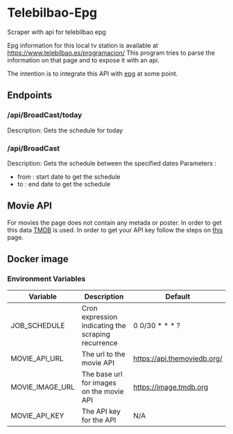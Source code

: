 # Telebilbao-Epg

Scraper with api for telebilbao epg

Epg information for this local tv station is available at https://www.telebilbao.es/programacion/
This program tries to parse the information on that page and to expose it with an api.

The intention is to integrate this API with [epg](https://github.com/iptv-org/epg) at some point.

## Endpoints

### /api/BroadCast/today

Description:
	Gets the schedule for today

### /api/BroadCast

Description:
	Gets the schedule between the specified dates
Parameters :
- from : start date to get the schedule
- to : end date to get the schedule

## Movie API

For movies the page does not contain any metada or poster.
In order to get this data [TMDB](https://developer.themoviedb.org/reference/intro/getting-started) is used.
In order to get your API key follow the steps on [this](https://developer.themoviedb.org/docs/getting-started) page.

## Docker image

### Environment Variables

| Variable                      | Description                                                            | Default                       |
|-------------------------------|------------------------------------------------------------------------|-------------------------------|
| JOB_SCHEDULE                  | Cron expression indicating the scraping recurrence                     | 0 0/30 * * * ?                |
| MOVIE_API_URL                 | The url to the movie API                                               | https://api.themoviedb.org/   |
| MOVIE_IMAGE_URL               | The base url for images on the movie API                               | https://image.tmdb.org        |    
| MOVIE_API_KEY                 | The API key for the API                                                | N/A                           |

